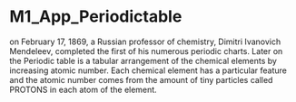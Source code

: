 # M1_App_Periodictable
 on February 17, 1869, a Russian professor of chemistry, Dimitri Ivanovich Mendeleev, completed the first of his numerous periodic charts. Later on the Periodic table is a tabular arrangement of the chemical elements by increasing atomic number. Each chemical element has a particular feature and the atomic number comes from the amount of tiny particles called PROTONS in each atom of the element.
